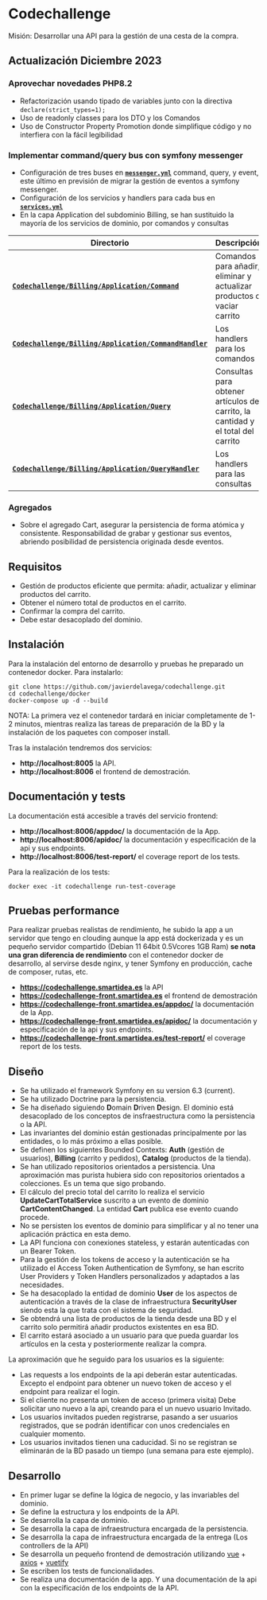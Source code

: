 # Codechallenge #

Misión: Desarrollar una API para la gestión de una cesta de la compra.

## Actualización Diciembre 2023 ##

### Aprovechar novedades PHP8.2 ###

* Refactorización usando tipado de variables junto con la directiva ``` declare(strict_types=1); ```
* Uso de readonly classes para los DTO y los Comandos
* Uso de Constructor Property Promotion donde simplifique código y no interfiera con la fácil legibilidad

### Implementar command/query bus con symfony messenger ###

* Configuración de tres buses en **[`messenger.yml`](https://github.com/javierdelavega/codechallenge/blob/main/config/packages/messenger.yaml)** command, query, y event, este último en previsión de migrar la gestión de eventos a symfony messenger.
* Configuración de los servicios y handlers para cada bus en **[`services.yml`](https://github.com/javierdelavega/codechallenge/blob/main/config/services.yaml)**
* En la capa Application del subdominio Billing, se han sustituido la mayoría de los servicios de dominio, por comandos y consultas

| Directorio | Descripción |
| ---- | ----------- |
| **[`Codechallenge/Billing/Application/Command`](https://github.com/javierdelavega/codechallenge/tree/main/src/Codechallenge/Billing/Application/Command)** | Comandos para añadir, eliminar y actualizar productos o vaciar carrito |
| **[`Codechallenge/Billing/Application/CommandHandler`](https://github.com/javierdelavega/codechallenge/tree/main/src/Codechallenge/Billing/Application/CommandHandler)** | Los handlers para los comandos |
| **[`Codechallenge/Billing/Application/Query`](https://github.com/javierdelavega/codechallenge/tree/main/src/Codechallenge/Billing/Application/Query)** | Consultas para obtener artículos del carrito, la cantidad y el total del carrito |
| **[`Codechallenge/Billing/Application/QueryHandler`](https://github.com/javierdelavega/codechallenge/tree/main/src/Codechallenge/Billing/Application/QueryHandler)** | Los handlers para las consultas |


### Agregados ###

* Sobre el agregado Cart, asegurar la persistencia de forma atómica y consistente. Responsabilidad de grabar y gestionar sus eventos, abriendo posibilidad de persistencia originada desde eventos.


## Requisitos ##

* Gestión de productos eficiente que permita: añadir, actualizar y eliminar productos del carrito.
* Obtener el número total de productos en el carrito.
* Confirmar la compra del carrito.
* Debe estar desacoplado del dominio.

## Instalación ##

Para la instalación del entorno de desarrollo y pruebas he preparado un contenedor docker. Para instalarlo:

```git clone https://github.com/javierdelavega/codechallenge.git```  
```cd codechallenge/docker```  
```docker-compose up -d --build```

NOTA: La primera vez el contenedor tardará en iniciar completamente de 1-2 minutos, mientras realiza las tareas de preparación de la BD y la instalación de los paquetes con composer install.

Tras la instalación tendremos dos servicios:

* **http://localhost:8005** la API.
* **http://localhost:8006** el frontend de demostración.

## Documentación y tests ##

La documentación está accesible a través del servicio frontend:

* **http://localhost:8006/appdoc/** la documentación de la App.
* **http://localhost:8006/apidoc/** la documentación y especificación de la api y sus endpoints.
* **http://localhost:8006/test-report/** el coverage report de los tests.

Para la realización de los tests:

```docker exec -it codechallenge run-test-coverage```

## Pruebas performance ##

Para realizar pruebas realistas de rendimiento, he subido la app a un servidor que tengo en clouding aunque la app está dockerizada y es un pequeño servidor compartido (Debian 11 64bit 0.5Vcores 1GB Ram) **se nota una gran diferencia de rendimiento** con el contenedor docker de desarrollo, al servirse desde nginx, y tener Symfony en producción, cache de composer, rutas, etc.

* **https://codechallenge.smartidea.es** la API
* **https://codechallenge-front.smartidea.es** el frontend de demostración
* **https://codechallenge-front.smartidea.es/appdoc/** la documentación de la App.
* **https://codechallenge-front.smartidea.es/apidoc/** la documentación y especificación de la api y sus endpoints.
* **https://codechallenge-front.smartidea.es/test-report/** el coverage report de los tests.

## Diseño ##

* Se ha utilizado el framework Symfony en su version 6.3 (current).
* Se ha utilizado Doctrine para la persistencia.
* Se ha diseñado siguiendo **D**omain **D**riven **D**esign. El dominio está desacoplado de los conceptos de insfraestructura como la persistencia o la API.
* Las invariantes del dominio están gestionadas principalmente por las entidades, o lo más próximo a ellas posible.
* Se definen los siguientes Bounded Contexts: **Auth** (gestión de usuarios), **Billing** (carrito y pedidos), **Catalog** (productos de la tienda).
* Se han utilizado repositorios orientados a persistencia. Una aproximación mas purista hubiera sido con repositorios orientados a colecciones. Es un tema que sigo probando.
* El cálculo del precio total del carrito lo realiza el servicio **UpdateCartTotalService** suscrito a un evento de dominio **CartContentChanged**. La entidad **Cart** publica ese evento cuando procede.
* No se persisten los eventos de dominio para simplificar y al no tener una aplicación práctica en esta demo.
* La API funciona con conexiones stateless, y estarán autenticadas con un Bearer Token.
* Para la gestión de los tokens de acceso y la autenticación se ha utilizado el Access Token Authentication de Symfony, se han escrito User Providers y Token Handlers personalizados y adaptados a las necesidades.
* Se ha desacoplado la entidad de dominio **User** de los aspectos de autenticación a través de la clase de infraestructura **SecurityUser** siendo esta la que trata con el sistema de seguridad. 
* Se obtendrá una lista de productos de la tienda desde una BD y el carrito solo permitirá añadir productos existentes en esa BD.
* El carrito estará asociado a un usuario para que pueda guardar los artículos en la cesta y posteriormente realizar la compra.

La aproximación que he seguido para los usuarios es la siguiente: 

* Las requests a los endpoints de la api deberán estar autenticadas. Excepto el endpoint para obtener un nuevo token de acceso y el endpoint para realizar el login.
* Si el cliente no presenta un token de acceso (primera visita) Debe solicitar uno nuevo a la api, creando para el un nuevo usuario Invitado. 
* Los usuarios invitados pueden registrarse, pasando a ser usuarios registrados, que se podrán identificar con unos credenciales en cualquier momento.
* Los usuarios invitados tienen una caducidad. Si no se registran se eliminarán de la BD pasado un tiempo (una semana para este ejemplo).

## Desarrollo ##


* En primer lugar se define la lógica de negocio, y las invariables del dominio.
* Se define la estructura y los endpoints de la API.
* Se desarrolla la capa de dominio.
* Se desarrolla la capa de infraestructura encargada de la persistencia.
* Se desarrolla la capa de infraestructura encargada de la entrega (Los controllers de la API)
* Se desarrolla un pequeño frontend de demostración utilizando [vue](https://vuejs.org) + [axios](https://axios-http.com) + [vuetify](https://vuetifyjs.com/en/)
* Se escriben los tests de funcionalidades.
* Se realiza una documentación de la app. Y una documentación de la api con la especificación de los endpoints de la API.
  

